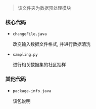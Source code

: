 > 该文件夹为数据预处理模块

### 核心代码

- `changeFile.java`

  改变输入数据文件格式, 并进行数据清洗

- `sampling.py`

  进行相关数据集的社区抽样

### 其他代码

- `package-info.java`

  该包说明